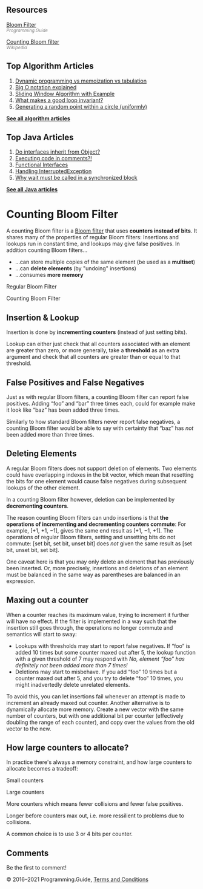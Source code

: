 <span class="underline"></span>

<span class="underline"></span>

## Resources

[Bloom Filter](bloom-filter.html)  
<span style="color: grey; font-style: italic; font-size: smaller">Programming.Guide</span>

[Counting Bloom filter](https://en.wikipedia.org/wiki/Counting_Bloom_filter)  
<span style="color: grey; font-style: italic; font-size: smaller">Wikipedia</span>

## Top Algorithm Articles

1.  [Dynamic programming vs memoization vs tabulation](dynamic-programming-vs-memoization-vs-tabulation.html)
2.  [Big O notation explained](big-o-notation-explained.html)
3.  [Sliding Window Algorithm with Example](sliding-window-example.html)
4.  [What makes a good loop invariant?](what-makes-a-good-loop-invariant.html)
5.  [Generating a random point within a circle (uniformly)](random-point-within-circle.html)

[**See all algorithm articles**](algorithms.html)

<span class="underline"></span>

## Top Java Articles

1.  [Do interfaces inherit from Object?](java/do-interfaces-inherit-from-object.html)
2.  [Executing code in comments?!](java/executing-code-in-comments.html)
3.  [Functional Interfaces](java/functional-interfaces.html)
4.  [Handling InterruptedException](java/handling-interrupted-exceptions.html)
5.  [Why wait must be called in a synchronized block](java/why-wait-must-be-in-synchronized.html)

[**See all Java articles**](java/index.html)

# Counting Bloom Filter

A counting Bloom filter is a [Bloom filter](bloom-filter.html) that uses **counters instead of bits**. It shares many of the properties of regular Bloom filters: Insertions and lookups run in constant time, and lookups may give false positives. In addition counting Bloom filters…

- …can store multiple copies of the same element (be used as a **multiset**)
- …can **delete elements** (by "undoing" insertions)
- …consumes **more memory**

Regular Bloom Filter

Counting Bloom Filter

## Insertion & Lookup

Insertion is done by **incrementing counters** (instead of just setting bits).

Lookup can either just check that all counters associated with an element are greater than zero, or more generally, take a **threshold** as an extra argument and check that all counters are greater than or equal to that threshold.

## False Positives and False Negatives

Just as with regular Bloom filters, a counting Bloom filter can report false positives. Adding “foo” and “bar” three times each, could for example make it look like “baz” has been added three times.

Similarly to how standard Bloom filters never report false negatives, a counting Bloom filter would be able to say with certainty that “baz” has _not_ been added more than three times.

## Deleting Elements

A regular Bloom filters does not support deletion of elements. Two elements could have overlapping indexes in the bit vector, which mean that resetting the bits for one element would cause false negatives during subsequent lookups of the other element.

In a counting Bloom filter however, deletion can be implemented by **decrementing counters**.

The reason counting Bloom filters can undo insertions is that **the operations of incrementing and decrementing counters commute**: For example, \[+1, +1, −1\], gives the same end result as \[+1, −1, +1\]. The operations of regular Bloom filters, setting and unsetting bits do not commute: \[set bit, set bit, unset bit\] does _not_ given the same result as \[set bit, unset bit, set bit\].

One caveat here is that you may only delete an element that has previously been inserted. Or, more precisely, insertions and deletions of an element must be balanced in the same way as parentheses are balanced in an expression.

## Maxing out a counter

When a counter reaches its maximum value, trying to increment it further will have no effect. If the filter is implemented in a way such that the insertion still goes through, the operations no longer commute and semantics will start to sway:

- Lookups with thresholds may start to report false negatives. If “foo” is added 10 times but some counter maxed out after 5, the lookup function with a given threshold of 7 may respond with _No, element “foo” has definitely not been added more than 7 times!_
- Deletions may start to misbehave. If you add “foo” 10 times but a counter maxed out after 5, and you try to delete “foo” 10 times, you might inadvertedly delete unrelated elements.

To avoid this, you can let insertions fail whenever an attempt is made to increment an already maxed out counter. Another alternative is to dynamically allocate more memory. Create a new vector with the same number of counters, but with one additional bit per counter (effectively doubling the range of each counter), and copy over the values from the old vector to the new.

## How large counters to allocate?

In practice there's always a memory constraint, and how large counters to allocate becomes a tradeoff:

Small counters

Large counters





More counters which means fewer collisions and fewer false positives.

Longer before counters max out, i.e. more ressilient to problems due to collisions.

A common choice is to use 3 or 4 bits per counter.

## Comments

Be the first to comment!

© 2016–2021 Programming.Guide, [Terms and Conditions](terms-and-conditions.html)
